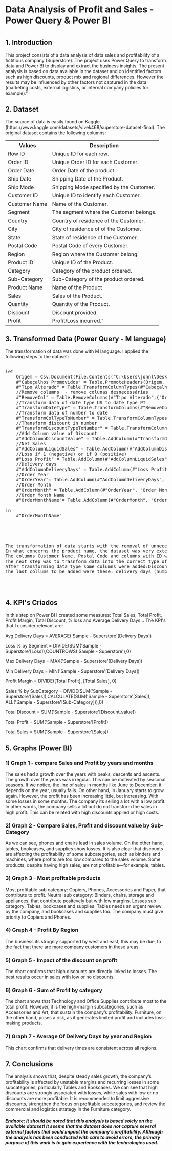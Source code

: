 <div>
<div>
<h1>Data Analysis of Profit and Sales - Power Query & Power BI<h1>
</div>
<div>
<h2>1. Introduction </h2>
<p>This project consists of a data analysis of data sales and profitability of a fictitious company (Superstore). 
The project uses Power Query to transform data and Power BI to display and extract the business insights.
The present analysis is based on data available in the dataset and on identified factors such as high discounts, product mix and regional differences. 
However the results may be influenced by other factors not captured in the data (marketing costs, external logistics, or internal company policies for example)." </p>
</div>

<div>
<h2>2. Dataset</h2>

<p>The source of data is easily found on Kaggle (https://www.kaggle.com/datasets/vivek468/superstore-dataset-final).
The original dataset contains the following columns: </p>
<table>
<tr> 
<th>Values</th>
<th> Description</th>
</tr>
<tr>
<td>Row ID</td> 
<td>Unique ID for each row.</td>
</tr>
<tr>
<td>Order ID </td>
<td>Unique Order ID for each Customer.</td>
</tr>
<tr>
<td>Order Date</td>
<td>Order Date of the product.</td>
</tr>
<tr>
<td>Ship Date</td>
<td>Shipping Date of the Product.</td>
</tr>
<tr>
<td>Ship Mode</td>
<td>Shipping Mode specified by the Customer.</td>
</tr>
<tr>
<td>Customer ID</td> 
<td>Unique ID to identify each Customer.</td>
</tr>
<tr>
<td>Customer Name</td> 
<td>Name of the Customer.</td>
</tr>
<tr>
<td>Segment</td> 
<td>The segment where the Customer belongs.</td>
</tr>
<tr>
<td>Country</td> 
<td>Country of residence of the Customer.</td>
</tr>
<tr>
<td>City</td>
<td>City of residence of of the Customer.</td>
</tr>
<tr>
<td>State</td> 
<td>State of residence of the Customer.</td>
</tr>
<tr>
<td>Postal Code</td>
<td>Postal Code of every Customer.</td>
</tr>
<tr>
<td>Region</td> 
<td>Region where the Customer belong.</td>
</tr>
<tr>
<td>Product ID</td> 
<td>Unique ID of the Product.</td>
</tr>
<tr>
<td>Category</td>
<td>Category of the product ordered.</td>
</tr>
<tr>
<td>Sub-Category </td>
<td>Sub-Category of the product ordered.</td>
</tr>
<tr>
<td>Product Name</td>
<td>Name of the Product</td>
</tr>
<tr>
<td>Sales</td>
<td>Sales of the Product.</td>
</tr>
<tr>
<td>Quantity</td> 
<td>Quantity of the Product.</td>
</tr>
<tr>
<td>Discount </td> 
<td>Discount provided.</td>
</tr>
<tr>
<td>Profit </td> 
<td>Profit/Loss incurred."</td>
</tr>
</table>
</div>

<div>
<h2>3. Transformed Data (Power Query - M language)</h2>
<p>The transformation of data was done with M language. I applied the following steps to the dataset:</p>

<pre> 
let
    Origem = Csv.Document(File.Contents("C:\Users\johnl\Desktop\datasets\sales_report_powerQuery\Sample - Superstore.csv"),[Delimiter=",", Columns=21, Encoding=1252, QuoteStyle=QuoteStyle.None]),
    #"Cabeçalhos Promovidos" = Table.PromoteHeaders(Origem, [PromoteAllScalars=true]),
    #"Tipo Alterado" = Table.TransformColumnTypes(#"Cabeçalhos Promovidos",{{"Row ID", Int64.Type}, {"Order ID", type text}, {"Order Date", type text}, {"Ship Date", type text}, {"Ship Mode", type text}, {"Customer ID", type text}, {"Customer Name", type text}, {"Segment", type text}, {"Country", type text}, {"City", type text}, {"State", type text}, {"Postal Code", Int64.Type}, {"Region", type text}, {"Product ID", type text}, {"Category", type text}, {"Sub-Category", type text}, {"Product Name", type text}, {"Sales", type text}, {"Quantity", Int64.Type}, {"Discount", type text}, {"Profit", type text}}),
    //Remove columns  - remove colunas desnecessárias
    #"RemoveCol" = Table.RemoveColumns(#"Tipo Alterado",{"Order ID","Customer ID","Customer Name","Postal Code", "Product ID", "Product Name"}),
    //Transform data of date type US to date type PT
    #"TransformDateType" = Table.TransformColumns(#"RemoveCol",{{"Order Date", each Date.FromText(_, "en-US"), type date},{"Ship Date", each Date.FromText(_, "en-US"), type date}}),
    //Transform data of number to date
    #"TransformColTypeToNumber" = Table.TransformColumnTypes(#"TransformDateType",{{"Sales", type number},{"Profit", type number}}, "en-US"),
    //TRansform discount in number
    #"TransformDiscountTypeToNumber" = Table.TransformColumnTypes(#"TransformColTypeToNumber",{{"Discount", type number}}, "en-US"),
    //Add Column value of Discount
    #"AddColumnDiscountValue" = Table.AddColumn(#"TransformDiscountTypeToNumber","Discount_value", each [Sales] * [Discount], type number),
    //Net Sales
    #"AddColumnLiquidSales" = Table.AddColumn(#"AddColumnDiscountValue", "Net_Sales", each [Sales] - [Discount_value], type number),
    //Loss if 1 (negative) or if 0 (positive)
    #"Loss Profit" = Table.AddColumn(#"AddColumnLiquidSales", "Loss", each if [Profit] < 0 then 1 else 0, Int64.Type),
    //Delivery days
    #"AddColumnDeliveryDays" = Table.AddColumn(#"Loss Profit","Delivery Days",each Duration.Days([Ship Date] - [Order Date]),Int64.Type),
    //Order Year
    #"OrderYear"= Table.AddColumn(#"AddColumnDeliveryDays", "Order Year", each Date.Year([Order Date]), Int64.Type),
    //Order Month
    #"OrderMonth" = Table.AddColumn(#"OrderYear", "Order Month", each Date.Month([Order Date]), Int64.Type),
    //Order Month Name
    #"OrderMonthName"= Table.AddColumn(#"OrderMonth", "Order Month Name", each Date.MonthName([Order Date]), type text)
   
in
    #"OrderMonthName"
</prev>


<p>
The transformation of data starts with the removal of unnecessary columns: Order ID, Customer ID, Customer Name,Postal Code, Product ID and Product Name.
In what concerns the product name, the dataset was very extensive and there were many different names. 
The columns Customer Name, Postal Code and columns with ID were removed for privacy reasons.
The next step was to trasnform data into the correct type of data, highlight the dates and convert them into format date ("dd/mm/yyyy").
After transforming data type some columns were added:Discount Value, Net Sales and Losses.
The last collums to be added were these: delivery days (number), Order Year (int), Order Month(int) and Order Month name (text).
</p>

</div>

<div>
<h2>4. KPI's Criados</h2>
<p>In this step on Power BI I created some measures: Total Sales, Total Profit, Profit Margin, Total Discount, % loss and Average Delivery Days...
The KPI's that I consider relevant are:</p>
<p>Avg Delivery Days = AVERAGE('Sample - Superstore'[Delivery Days])</p>
<p>Loss % by Segment = DIVIDE(SUM('Sample - Superstore'[Loss]),COUNTROWS('Sample - Superstore'),0)</p>
<p>Max Delivery Days = MAX('Sample - Superstore'[Delivery Days])</p>
<p>Min Delivery Days = MIN('Sample - Superstore'[Delivery Days])</p>
<p>Profit Margin = DIVIDE([Total Profit], [Total Sales], 0)</p>
<p>Sales % by SubCategory = DIVIDE(SUM('Sample - Superstore'[Sales]),CALCULATE(SUM('Sample - Superstore'[Sales]), ALL('Sample - Superstore'[Sub-Category])),0)</p>
<p>Total Discount = SUM('Sample - Superstore'[Discount_value])</p>
<p>Total Profit = SUM('Sample - Superstore'[Profit])</p>
<p>Total Sales = SUM('Sample - Superstore'[Sales])</p>
</div>

<div>
<h2>5. Graphs (Power BI)</h2>
	
	<h3>1) Graph 1 - compare Sales and Profit by years and months</h3>
		<p>The sales had a growth over the years with peaks, descents and ascents. The growth over the years was irregular. This can be motivated by seasonal seasons.
If we notice, the line of sales in months like June to December, it depends on the year, usually falls. On other hand, in January starts to grow again.
However, the profit has been increasing little, but increasing. With some losses in some months. 
The company its selling a lot with a low profit. In other words, the company sells a lot but do not transform the sales in high profit. 
This can be related with high discounts applied or high costs.</p>

	<h3>2) Graph 2 - Compare Sales, Profit and discount value by Sub-Category</h3>
	<p>As we can see, phones and chairs lead in sales volume. On the other hand, tables, bookcases, and supplies show losses.
It is also clear that discounts are affecting the profitability of some subcategories, such as binders and machines, where profits are too low compared to the sales volume.
Some products, despite having high sales, are not profitable—for example, tables. </p>

	<h3>3) Graph 3 - Most profitable products</h3>
	<p>Most profitable sub category: Copiers, Phones, Accessories and Paper, that contribute to profit. 
	Neutral sub category: Binders, chairs, storage and appliances, that contribute positevely but with low margins.
	Losses sub category: Tables, bookcases and supplies.
	Tables needs an urgent review by the company, and bookcases and supplies too. The company must give priority to Copiers and Phones. </p>
	
	<h3>4) Graph 4 - Profit By Region</h3>
	<p>The business its strognly supported by west and east, this may be due, to the fact that there are more company customers in these areas. </p>
	
	<h3>5) Graph 5 - Impact of the discount on profit</h3>
	<p>The chart confirms that high discounts are directly linked to losses. The best results occur in sales with low or no discounts.</p>
	
	<h3>6) Graph 6 - Sum of Profit by category</h3>
	<p>The chart shows that Technology and Office Supplies contribute most to the total profit. However, it is the high-margin subcategories, such as Accessories and Art, that sustain the company’s profitability.
Furniture, on the other hand, poses a risk, as it generates limited profit and includes loss-making products.</p>
	
	<h3>7) Graph 7 - Average Of Delivery Days by year and Region</h3>
	<p>This chart confirms that delivery times are consistent across all regions.</p>
	
</div>	


<div>
<h2>7. Conclusions</h2>
<p>The analysis shows that, despite steady sales growth, the company’s profitability is affected by unstable margins and recurring losses in some subcategories, 
particularly Tables and Bookcases. 
We can see that high discounts are strongly associated with losses, while sales with low or no discounts are more profitable.
It is recommended to limit aggressive discounts, strengthen the focus on profitable subcategories, and review the commercial and logistics strategy in the Furniture category.


<h5>Endnote: It should be noted that this analysis is based solely on the available dataset! 
It seems that the dataset does not capture several external factors that could impact the company’s profitability. 
Although the analysis has been conducted with care to avoid errors, the primary purpose of this work is to gain experience with the technologies used.</h5>
</p>
</div>
</div>